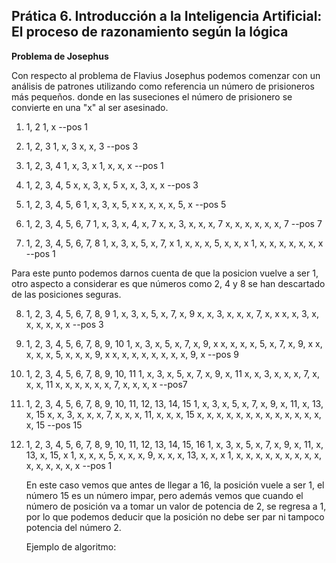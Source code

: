 ## Prática 6. Introducción a la Inteligencia Artificial: El proceso de razonamiento según la lógica

**Problema de Josephus**

Con respecto al problema de Flavius Josephus podemos comenzar con un análisis de patrones utilizando como referencia un número de prisioneros más pequeños. donde en las suseciones el número de prisionero se convierte en una "x" al ser asesinado.

1.  1, 2
    1, x --pos 1

2.  1, 2, 3
    1, x, 3
    x, x, 3 --pos 3

3.  1, 2, 3, 4
    1, x, 3, x
    1, x, x, x --pos 1

4.  1, 2, 3, 4, 5
    x, x, 3, x, 5
    x, x, 3, x, x  --pos 3

5.  1, 2, 3, 4, 5, 6
    1, x, 3, x, 5, x
    x, x, x, x, 5, x --pos 5

6.  1, 2, 3, 4, 5, 6, 7
    1, x, 3, x, 4, x, 7
    x, x, 3, x, x, x, 7
    x, x, x, x, x, x, 7 --pos 7

7.  1, 2, 3, 4, 5, 6, 7, 8
    1, x, 3, x, 5, x, 7, x
    1, x, x, x, 5, x, x, x
    1, x, x, x, x, x, x, x --pos 1 

Para este punto podemos darnos cuenta de que la posicion vuelve a ser 1, otro aspecto a considerar es que números como 2, 4 y 8 se han descartado de las posiciones seguras. 

8.  1, 2, 3, 4, 5, 6, 7, 8, 9
    1, x, 3, x, 5, x, 7, x, 9
    x, x, 3, x, x, x, 7, x, x
    x, x, 3, x, x, x, x, x, x --pos 3 

9.  1, 2, 3, 4, 5, 6, 7, 8, 9, 10 
    1, x, 3, x, 5, x, 7, x, 9, x 
    x, x, x, x, 5, x, 7, x, 9, x
    x, x, x, x, 5, x, x, x, 9, x
    x, x, x, x, x, x, x, x, 9, x --pos 9

10. 1, 2, 3, 4, 5, 6, 7, 8, 9, 10, 11
    1, x, 3, x, 5, x, 7, x, 9, x, 11
    x, x, 3, x, x, x, 7, x, x, x, 11
    x, x, x, x, x, x, 7, x, x, x, x --pos7 

11. 1, 2, 3, 4, 5, 6, 7, 8, 9, 10, 11, 12, 13, 14, 15 
    1, x, 3, x, 5, x, 7, x, 9, x, 11, x, 13, x, 15 
    x, x, 3, x, x, x, 7, x, x, x, 11, x, x, x, 15
    x, x, x, x, x, x, x, x, x, x, x, x, x, x, 15  --pos 15

12. 1, 2, 3, 4, 5, 6, 7, 8, 9, 10, 11, 12, 13, 14, 15, 16 
    1, x, 3, x, 5, x, 7, x, 9, x, 11, x, 13, x, 15, x
    1, x, x, x, 5, x, x, x, 9, x, x, x, 13, x, x, x
    1, x, x, x, x, x, x, x, x, x, x, x, x, x, x, x --pos 1 

    En este caso vemos que antes de llegar a 16, la posición vuele a ser 1, el número 15 es un número impar, pero además vemos que cuando el número de posición va a tomar un valor de potencia de 2, se regresa a 1, por lo que podemos deducir que la posición no debe ser par ni tampoco potencia del número 2. 

    Ejemplo de algoritmo: 

    



